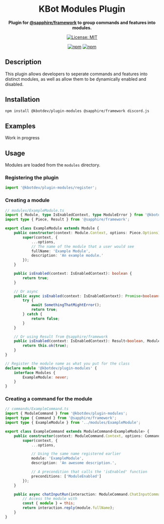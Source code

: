 <div align="center">

# KBot Modules Plugin

**Plugin for [@sapphire/framework](https://github.com/sapphiredev/framework) to group commands and features into modules.**

[![License: MIT](https://img.shields.io/badge/License-MIT-green.svg)](https://github.com/KBot-discord/plugins/blob/main/LICENSE)

[![npm](https://img.shields.io/npm/v/@kbotdev/plugin-modules?color=crimson&logo=npm&label=@kbotdev/plugin-modules)](https://www.npmjs.com/package/@kbotdev/plugin-modules)
[![npm](https://img.shields.io/npm/dt/@kbotdev/plugin-modules?color=crimson&logo=npm)](https://www.npmjs.com/package/@kbotdev/plugin-modules)

</div>

## Description

This plugin allows developers to seperate commands and features into distinct modules, as well as allow them to be dynamically enabled and disabled.

## Installation

```bash
npm install @kbotdev/plugin-modules @sapphire/framework discord.js
```

## Examples

Work in progress

## Usage

Modules are loaded from the `modules` directory.

### Registering the plugin

```typescript
import '@kbotdev/plugin-modules/register';
```

### Creating a module

```typescript
// modules/ExampleModule.ts
import { Module, type IsEnabledContext, type ModuleError } from '@kbotdev/plugin-modules';
import type { Piece, Result } from '@sapphire/framework';

export class ExampleModule extends Module {
	public constructor(context: Module.Context, options: Piece.Options) {
		super(context, {
			...options,
			// The name of the module that a user would see
			fullName: 'Example Module',
			description: 'An example module.'
		});
	}

	public isEnabled(context: IsEnabledContext): boolean {
		return true;
	}

	// Or async
	public async isEnabled(context: IsEnabledContext): Promise<boolean> {
		try {
			await SomethingThatMightError();
			return true;
		} catch {
			return false;
		}
	}

	// Or using Result from @sapphire/framework
	public isEnabled(context: IsEnabledContext): Result<boolean, ModuleError> {
		return this.ok(true);
	}
}

// Register the module name as what you put for the class
declare module '@kbotdev/plugin-modules' {
	interface Modules {
		ExampleModule: never;
	}
}
```

### Creating a command for the module

```typescript
// commands/ExampleCommand.ts
import { ModuleCommand } from '@kbotdev/plugin-modules';
import type { Command } from '@sapphire/framework';
import type { ExampleModule } from '../modules/ExampleModule';

export class ExampleCommand extends ModuleCommand<ExampleModule> {
	public constructor(context: ModuleCommand.Context, options: Command.Options) {
		super(context, {
			...options,

			// Using the same name registered earlier
			module: 'ExampleModule',
			description: 'An awesome description.',

			// A precondition that calls the 'isEnabled' function
			preconditions: ['ModuleEnabled']
		});
	}

	public async chatInputRun(interaction: ModuleCommand.ChatInputCommandInteraction) {
		// Access the module with
		const { module } = this;
		return interaction.reply(module.fullName);
	}
}
```
